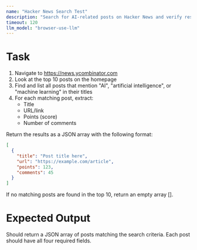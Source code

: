 ```yaml
---
name: "Hacker News Search Test"
description: "Search for AI-related posts on Hacker News and verify results"
timeout: 120
llm_model: "browser-use-llm"
---
```


# Task

1. Navigate to https://news.ycombinator.com
2. Look at the top 10 posts on the homepage
3. Find and list all posts that mention "AI", "artificial intelligence", or "machine learning" in their titles
4. For each matching post, extract:
   - Title
   - URL/link
   - Points (score)
   - Number of comments

Return the results as a JSON array with the following format:
```json
[
  {
    "title": "Post title here",
    "url": "https://example.com/article",
    "points": 123,
    "comments": 45
  }
]
```

If no matching posts are found in the top 10, return an empty array [].

# Expected Output

Should return a JSON array of posts matching the search criteria. Each post should have all four required fields.
